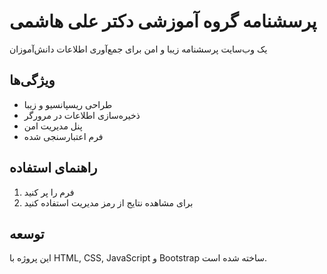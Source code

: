 # پرسشنامه گروه آموزشی دکتر علی هاشمی

یک وب‌سایت پرسشنامه زیبا و امن برای جمع‌آوری اطلاعات دانش‌آموزان

## ویژگی‌ها
- طراحی ریسپانسیو و زیبا
- ذخیره‌سازی اطلاعات در مرورگر
- پنل مدیریت امن
- فرم اعتبارسنجی شده

## راهنمای استفاده
1. فرم را پر کنید
2. برای مشاهده نتایج از رمز مدیریت استفاده کنید

## توسعه
این پروژه با HTML, CSS, JavaScript و Bootstrap ساخته شده است.
